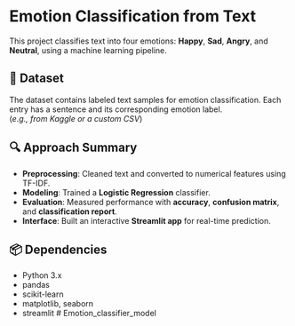 # Emotion Classification from Text

This project classifies text into four emotions: **Happy**, **Sad**, **Angry**, and **Neutral**, using a machine learning pipeline.

## 📁 Dataset
The dataset contains labeled text samples for emotion classification. Each entry has a sentence and its corresponding emotion label.  
(*e.g., from Kaggle or a custom CSV*)

## 🔍 Approach Summary
- **Preprocessing**: Cleaned text and converted to numerical features using TF-IDF.
- **Modeling**: Trained a **Logistic Regression** classifier.
- **Evaluation**: Measured performance with **accuracy**, **confusion matrix**, and **classification report**.
- **Interface**: Built an interactive **Streamlit app** for real-time prediction.

## 📦 Dependencies
- Python 3.x  
- pandas  
- scikit-learn  
- matplotlib, seaborn  
- streamlit  # Emotion_classifier_model
